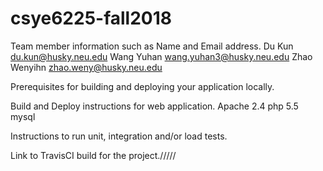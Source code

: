 # csye6225-fall2018
Team member information such as Name and Email address.
Du Kun        du.kun@husky.neu.edu
Wang Yuhan    wang.yuhan3@husky.neu.edu
Zhao Wenyihn  zhao.weny@husky.neu.edu

Prerequisites for building and deploying your application locally.



Build and Deploy instructions for web application.
Apache 2.4 php 5.5 mysql 


Instructions to run unit, integration and/or load tests.



Link to TravisCI build for the project./////
